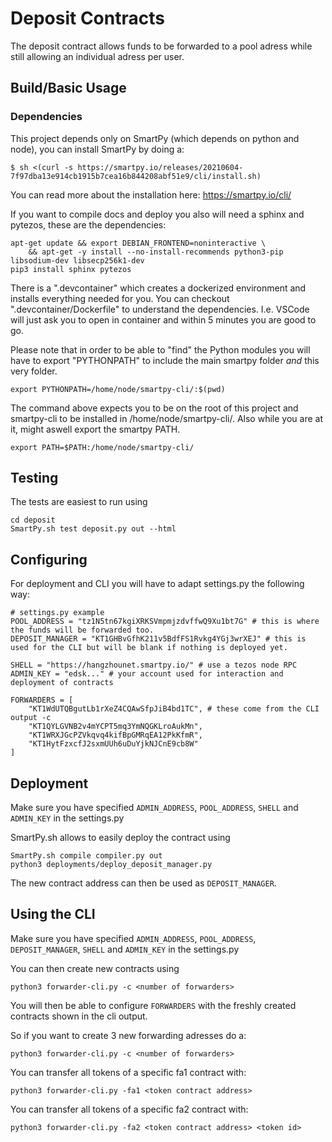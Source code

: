 # Deposit Contracts

The deposit contract allows funds to be forwarded to a pool adress while still allowing an individual adress per user.

## Build/Basic Usage

### Dependencies

This project depends only on SmartPy (which depends on python and node), you can install SmartPy by doing a:

```
$ sh <(curl -s https://smartpy.io/releases/20210604-7f97dba13e914cb1915b7cea16b844208abf51e9/cli/install.sh)
```

You can read more about the installation here: https://smartpy.io/cli/

If you want to compile docs and deploy you also will need a sphinx and pytezos, these are the dependencies:

```
apt-get update && export DEBIAN_FRONTEND=noninteractive \
    && apt-get -y install --no-install-recommends python3-pip libsodium-dev libsecp256k1-dev
pip3 install sphinx pytezos
```

There is a ".devcontainer" which creates a dockerized environment and installs everything needed for you. You can checkout ".devcontainer/Dockerfile" to understand
the dependencies. I.e. VSCode will just ask you to open in container and within 5 minutes you are good to go.

Please note that in order to be able to "find" the Python modules you will have to export "PYTHONPATH" to include the main smartpy folder _and_ this very folder.

```
export PYTHONPATH=/home/node/smartpy-cli/:$(pwd)
```

The command above expects you to be on the root of this project and smartpy-cli to be installed in /home/node/smartpy-cli/. Also while you are at it, might aswell 
export the smartpy PATH.

```
export PATH=$PATH:/home/node/smartpy-cli/
```

## Testing

The tests are easiest to run using 

```
cd deposit
SmartPy.sh test deposit.py out --html
```

## Configuring

For deployment and CLI you will have to adapt settings.py the following way:

```
# settings.py example
POOL_ADDRESS = "tz1N5tn67kgiXRKSVmpmjzdvffwQ9Xu1bt7G" # this is where the funds will be forwarded too.
DEPOSIT_MANAGER = "KT1GHBvGfhK211v5BdfFS1Rvkg4YGj3wrXEJ" # this is used for the CLI but will be blank if nothing is deployed yet.

SHELL = "https://hangzhounet.smartpy.io/" # use a tezos node RPC
ADMIN_KEY = "edsk..." # your account used for interaction and deployment of contracts

FORWARDERS = [
    "KT1WdUTQBgutLb1rXeZ4CQAwSfpJiB4bd1TC", # these come from the CLI output -c
    "KT1QYLGVNB2v4mYCPT5mq3YmNQGKLroAukMn", 
    "KT1WRXJGcPZVkqvq4kifBpGMRqEA12PkKfmR", 
    "KT1HytFzxcfJ2sxmUUh6uDuYjkNJCnE9cb8W"
]
```

## Deployment

Make sure you have specified `ADMIN_ADDRESS`, `POOL_ADDRESS`, `SHELL` and `ADMIN_KEY` in the settings.py

SmartPy.sh allows to easily deploy the contract using

```
SmartPy.sh compile compiler.py out
python3 deployments/deploy_deposit_manager.py 
```

The new contract address can then be used as `DEPOSIT_MANAGER`.

## Using the CLI

Make sure you have specified `ADMIN_ADDRESS`, `POOL_ADDRESS`, `DEPOSIT_MANAGER`, `SHELL` and `ADMIN_KEY` in the settings.py

You can then create new contracts using 

```
python3 forwarder-cli.py -c <number of forwarders>
```

You will then be able to configure `FORWARDERS` with the freshly created contracts shown in the cli output.

So if you want to create 3 new forwarding adresses do a:

```
python3 forwarder-cli.py -c <number of forwarders>
```

You can transfer all tokens of a specific fa1 contract with:

```
python3 forwarder-cli.py -fa1 <token contract address>
```

You can transfer all tokens of a specific fa2 contract with:

```
python3 forwarder-cli.py -fa2 <token contract address> <token id>
```

